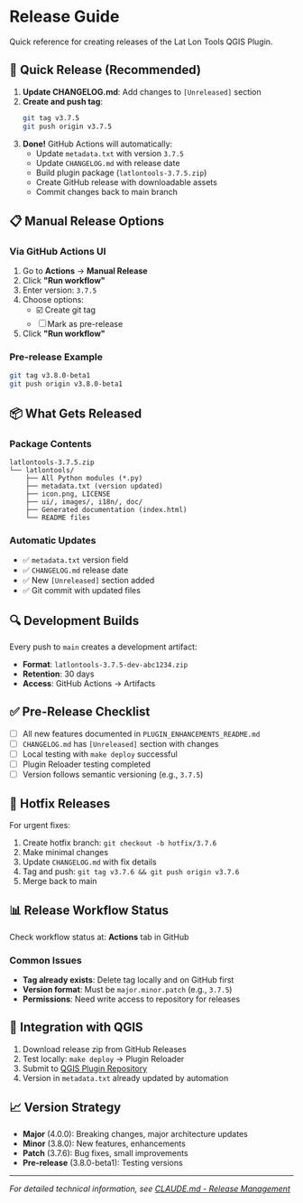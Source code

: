 # Release Guide

Quick reference for creating releases of the Lat Lon Tools QGIS Plugin.

## 🚀 Quick Release (Recommended)

1. **Update CHANGELOG.md**: Add changes to `[Unreleased]` section
2. **Create and push tag**:
   ```bash
   git tag v3.7.5
   git push origin v3.7.5
   ```
3. **Done!** GitHub Actions will automatically:
   - Update `metadata.txt` with version `3.7.5`
   - Update `CHANGELOG.md` with release date
   - Build plugin package (`latlontools-3.7.5.zip`)
   - Create GitHub release with downloadable assets
   - Commit changes back to main branch

## 📋 Manual Release Options

### Via GitHub Actions UI
1. Go to **Actions** → **Manual Release** 
2. Click **"Run workflow"**
3. Enter version: `3.7.5`
4. Choose options:
   - ☑️ Create git tag
   - ☐ Mark as pre-release
5. Click **"Run workflow"**

### Pre-release Example
```bash
git tag v3.8.0-beta1
git push origin v3.8.0-beta1
```

## 📦 What Gets Released

### Package Contents
```
latlontools-3.7.5.zip
└── latlontools/
    ├── All Python modules (*.py)
    ├── metadata.txt (version updated)
    ├── icon.png, LICENSE
    ├── ui/, images/, i18n/, doc/
    ├── Generated documentation (index.html)
    └── README files
```

### Automatic Updates
- ✅ `metadata.txt` version field
- ✅ `CHANGELOG.md` release date  
- ✅ New `[Unreleased]` section added
- ✅ Git commit with updated files

## 🔍 Development Builds

Every push to `main` creates a development artifact:
- **Format**: `latlontools-3.7.5-dev-abc1234.zip`
- **Retention**: 30 days
- **Access**: GitHub Actions → Artifacts

## ✅ Pre-Release Checklist

- [ ] All new features documented in `PLUGIN_ENHANCEMENTS_README.md`
- [ ] `CHANGELOG.md` has `[Unreleased]` section with changes
- [ ] Local testing with `make deploy` successful
- [ ] Plugin Reloader testing completed
- [ ] Version follows semantic versioning (e.g., `3.7.5`)

## 🐛 Hotfix Releases

For urgent fixes:
1. Create hotfix branch: `git checkout -b hotfix/3.7.6`
2. Make minimal changes
3. Update `CHANGELOG.md` with fix details
4. Tag and push: `git tag v3.7.6 && git push origin v3.7.6`
5. Merge back to main

## 📊 Release Workflow Status

Check workflow status at: **Actions** tab in GitHub

### Common Issues
- **Tag already exists**: Delete tag locally and on GitHub first
- **Version format**: Must be `major.minor.patch` (e.g., `3.7.5`)
- **Permissions**: Need write access to repository for releases

## 🔗 Integration with QGIS

1. Download release zip from GitHub Releases
2. Test locally: `make deploy` → Plugin Reloader
3. Submit to [QGIS Plugin Repository](https://plugins.qgis.org/)
4. Version in `metadata.txt` already updated by automation

## 📈 Version Strategy

- **Major** (4.0.0): Breaking changes, major architecture updates
- **Minor** (3.8.0): New features, enhancements
- **Patch** (3.7.6): Bug fixes, small improvements
- **Pre-release** (3.8.0-beta1): Testing versions

---

*For detailed technical information, see [CLAUDE.md - Release Management](CLAUDE.md#release-management)*